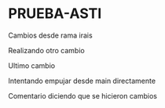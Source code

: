 # PRUEBA-ASTI

Cambios desde rama irais

Realizando otro cambio

Ultimo cambio

Intentando empujar desde main directamente

Comentario diciendo que se hicieron cambios
